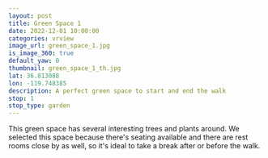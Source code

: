 ```yaml
---
layout: post
title: Green Space 1
date: 2022-12-01 10:00:00
categories: vrview
image_url: green_space_1.jpg
is_image_360: true
default_yaw: 0
thumbnail: green_space_1_th.jpg
lat: 36.813088
lon: -119.748385
description: A perfect green space to start and end the walk
stop: 1
stop_type: garden
---
```

This green space has several interesting trees and plants around. We selected this space because there's seating available and there are rest rooms close by as well, so it's ideal to take a break after or before the walk.
